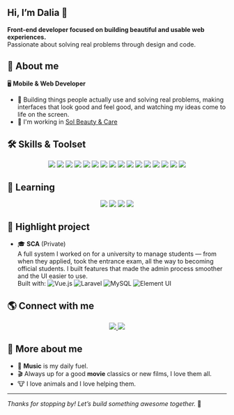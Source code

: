## Hi, I’m Dalia 👋

**Front-end developer focused on building beautiful and usable web experiences.**  
Passionate about solving real problems through design and code.

## 💼 About me

🖥️ **Mobile & Web Developer**  
- 📍 Building things people actually use and solving real problems, making interfaces that look good and feel good, and watching my ideas come to life on the screen.
- 📍 I'm working in <a href="https://solbeautyandcare.com">Sol Beauty & Care</a>

## 🛠️ Skills & Toolset

<p align="center">
  <img src="https://img.shields.io/badge/-JavaScript-F7DF1E?style=flat&logo=javascript&logoColor=black"/>
  <img src="https://img.shields.io/badge/-CSS-1572B6?style=flat&logo=css3"/>
  <img src="https://img.shields.io/badge/-Tailwind-38B2AC?style=flat&logo=tailwind-css&logoColor=white"/>
  <img src="https://img.shields.io/badge/-Vue.js-4FC08D?style=flat&logo=vue.js&logoColor=white"/>
  <img src="https://img.shields.io/badge/-Laravel-FF2D20?style=flat&logo=laravel&logoColor=white"/>
  <img src="https://img.shields.io/badge/-Flutter-02569B?style=flat&logo=flutter&logoColor=white"/>
  <img src="https://img.shields.io/badge/-Dart-0175C2?style=flat&logo=dart&logoColor=white"/>
  <img src="https://img.shields.io/badge/-MySQL-4479A1?style=flat&logo=mysql&logoColor=white"/>
  <img src="https://img.shields.io/badge/-Shopify-7AB55C?style=flat&logo=shopify&logoColor=white"/>
  <img src="https://img.shields.io/badge/-Liquid-8A4D76?style=flat"/>
  <img src="https://img.shields.io/badge/-Docker-2496ED?style=flat&logo=docker&logoColor=white"/>
  <img src="https://img.shields.io/badge/-C%23-239120?style=flat&logo=c-sharp&logoColor=white"/>
  <img src="https://img.shields.io/badge/-GitHub-181717?style=flat&logo=github"/>
  <img src="https://img.shields.io/badge/-Git-F05032?style=flat&logo=git&logoColor=white"/>
  <img src="https://img.shields.io/badge/-GitLab-FC6D26?style=flat&logo=gitlab&logoColor=white"/>
  <img src="https://img.shields.io/badge/-Element%20UI-409EFF?style=flat&logo=element&logoColor=white"/>
</p>

## 🚧 Learning 

<p align="center">
  <img src="https://img.shields.io/badge/-TypeScript-3178C6?style=flat&logo=typescript&logoColor=white"/>
  <img src="https://img.shields.io/badge/-NestJS-E0234E?style=flat&logo=nestjs&logoColor=white"/>
  <img src="https://img.shields.io/badge/-React-61DAFB?style=flat&logo=react&logoColor=black"/>
  <img src="https://img.shields.io/badge/-UX%20%2F%20UI-0d1117?style=flat&logo=figma&logoColor=white"/>
</p>

## 🚀 Highlight project

- 🎓 **SCA** (Private)  
A full system I worked on for a university to manage students — from when they applied, took the entrance exam, all the way to becoming official students. I built features that made the admin process smoother and the UI easier to use.  
Built with: ![Vue.js](https://img.shields.io/badge/-Vue.js-4FC08D?style=flat&logo=vue.js&logoColor=white) ![Laravel](https://img.shields.io/badge/-Laravel-FF2D20?style=flat&logo=laravel&logoColor=white) ![MySQL](https://img.shields.io/badge/-MySQL-4479A1?style=flat&logo=mysql&logoColor=white) ![Element UI](https://img.shields.io/badge/-Element%20UI-409EFF?style=flat&logo=element&logoColor=white)

## 🌎 Connect with me

<p align="center">
  <a href="https://www.linkedin.com/in/dalia-pinto/">
    <img src="https://img.shields.io/badge/-LinkedIn-0A66C2?style=flat&logo=linkedin&logoColor=white"/>
  </a>
  <a href="mailto:dalia.pinto2@gmail.com">
    <img src="https://img.shields.io/badge/-Gmail-D14836?style=flat&logo=gmail&logoColor=white"/>
  </a>
</p>

## 🎵 More about me

- 🎵 **Music** is my daily fuel.
- 🎬 Always up for a good **movie** classics or new films, I love them all.
- 🐮 I love animals and I love helping them.

---

_Thanks for stopping by! Let’s build something awesome together._ 🚀
